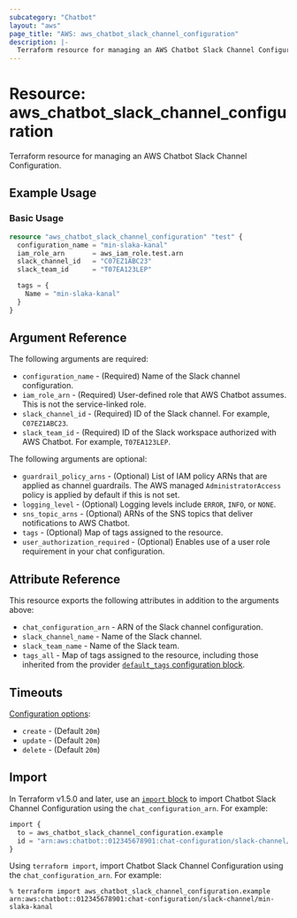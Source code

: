 ```yaml
---
subcategory: "Chatbot"
layout: "aws"
page_title: "AWS: aws_chatbot_slack_channel_configuration"
description: |-
  Terraform resource for managing an AWS Chatbot Slack Channel Configuration.
---
```


# Resource: aws_chatbot_slack_channel_configuration

Terraform resource for managing an AWS Chatbot Slack Channel Configuration.

## Example Usage

### Basic Usage

```terraform
resource "aws_chatbot_slack_channel_configuration" "test" {
  configuration_name = "min-slaka-kanal"
  iam_role_arn       = aws_iam_role.test.arn
  slack_channel_id   = "C07EZ1ABC23"
  slack_team_id      = "T07EA123LEP"

  tags = {
    Name = "min-slaka-kanal"
  }
}
```

## Argument Reference

The following arguments are required:

* `configuration_name` - (Required) Name of the Slack channel configuration.
* `iam_role_arn` - (Required) User-defined role that AWS Chatbot assumes. This is not the service-linked role.
* `slack_channel_id` - (Required) ID of the Slack channel. For example, `C07EZ1ABC23`.
* `slack_team_id` - (Required) ID of the Slack workspace authorized with AWS Chatbot. For example, `T07EA123LEP`.

The following arguments are optional:

* `guardrail_policy_arns` - (Optional) List of IAM policy ARNs that are applied as channel guardrails. The AWS managed `AdministratorAccess` policy is applied by default if this is not set.
* `logging_level` - (Optional) Logging levels include `ERROR`, `INFO`, or `NONE`.
* `sns_topic_arns` - (Optional) ARNs of the SNS topics that deliver notifications to AWS Chatbot.
* `tags` - (Optional) Map of tags assigned to the resource.
* `user_authorization_required` - (Optional) Enables use of a user role requirement in your chat configuration.

## Attribute Reference

This resource exports the following attributes in addition to the arguments above:

* `chat_configuration_arn` - ARN of the Slack channel configuration.
* `slack_channel_name` - Name of the Slack channel.
* `slack_team_name` - Name of the Slack team.
* `tags_all` - Map of tags assigned to the resource, including those inherited from the provider [`default_tags` configuration block](https://registry.terraform.io/providers/hashicorp/aws/latest/docs#default_tags-configuration-block).

## Timeouts

[Configuration options](https://developer.hashicorp.com/terraform/language/resources/syntax#operation-timeouts):

* `create` - (Default `20m`)
* `update` - (Default `20m`)
* `delete` - (Default `20m`)

## Import

In Terraform v1.5.0 and later, use an [`import` block](https://developer.hashicorp.com/terraform/language/import) to import Chatbot Slack Channel Configuration using the `chat_configuration_arn`. For example:

```terraform
import {
  to = aws_chatbot_slack_channel_configuration.example
  id = "arn:aws:chatbot::012345678901:chat-configuration/slack-channel/min-slaka-kanal"
}
```

Using `terraform import`, import Chatbot Slack Channel Configuration using the `chat_configuration_arn`. For example:

```console
% terraform import aws_chatbot_slack_channel_configuration.example arn:aws:chatbot::012345678901:chat-configuration/slack-channel/min-slaka-kanal
```
